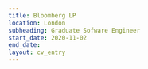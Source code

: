 ```yaml
---
title: Bloomberg LP
location: London
subheading: Graduate Sofware Engineer
start_date: 2020-11-02
end_date:
layout: cv_entry
---
```

